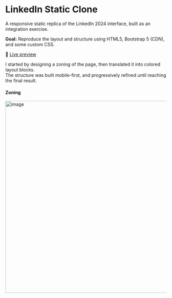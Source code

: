 # LinkedIn Static Clone

A responsive static replica of the LinkedIn 2024 interface, built as an integration exercise.

**Goal:** Reproduce the layout and structure using HTML5, Bootstrap 5 (CDN), and some custom CSS.

🔗 [Live preview](https://<your-github-username>.github.io/linkedin-static-clone)

I started by designing a zoning of the page, then translated it into colored layout blocks.  
The structure was built mobile-first, and progressively refined until reaching the final result.

#### Zoning

<img src="https://github.com/user-attachments/assets/6e0db2a5-90b0-49f3-9a89-d04f31a79cce" alt="image" width="600">
